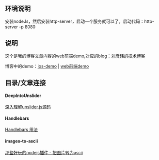 ## 环境说明
安装nodeJs，然后安装http-server，启动一个服务就可以了，启动代码：http-server -p 8080

## 说明
这个是我的博客文章内容的web前端demo,对应的blog：[刘彦玮的技术博客](http://liuyanwei.jumppo.com/)

博客中的demo：[ios-demo](https://github.com/coolnameismy/demo) | [web前端demo](https://github.com/coolnameismy/demo-web)

## 目录/文章连接

#### DeepIntoUnslider
[深入理解unslider.js源码](http://liuyanwei.jumppo.com/2015/08/29/go-deep-into-unsilder.js.html)
 
#### Handlebars
[Handlebars 用法](http://liuyanwei.jumppo.com/2015/12/03/fe-js-handlebars.html)
 
#### images-to-ascii
[那些好玩的nodejs插件 - 把图片转为ascii](http://liuyanwei.jumppo.com/2015/12/31/playwith-imageToAscii.html)
 

